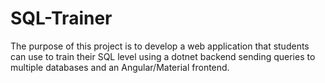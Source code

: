 # SQL-Trainer

The purpose of this project is to develop a web application that students can use to train their SQL level
using a dotnet backend sending queries to multiple databases and an Angular/Material frontend.

